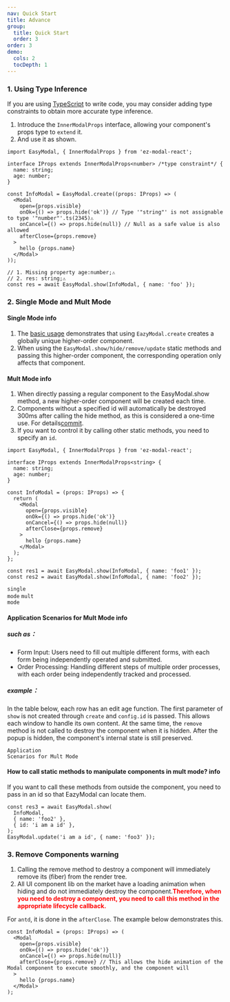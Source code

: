 ```yaml
---
nav: Quick Start
title: Advance
group:
  title: Quick Start
  order: 3
order: 3
demo:
  cols: 2
  tocDepth: 1
---
```


### 1. Using Type Inference

If you are using <a href="https://www.typescriptlang.org/">TypeScript</a> to write code, you may consider adding type constraints to obtain more accurate type inference.

1. Introduce the `InnerModalProps` interface, allowing your component's props type to `extend` it.
2. And use it as shown.

```tsx | pure
import EasyModal, { InnerModalProps } from 'ez-modal-react';

interface IProps extends InnerModalProps<number> /*type constraint*/ {
  name: string;
  age: number;
}

const InfoModal = EasyModal.create((props: IProps) => (
  <Modal
    open={props.visible}
    onOk={() => props.hide('ok')} // Type '"string"' is not assignable to type '"number"'.ts(2345)⚠️
    onCancel={() => props.hide(null)} // Null as a safe value is also allowed
    afterClose={props.remove}
  >
    hello {props.name}
  </Modal>
));

// 1. Missing property age:number;⚠️
// 2. res: string;⚠️
const res = await EasyModal.show(InfoModal, { name: 'foo' });
```

### 2. Single Mode and Mult Mode

#### Single Mode <Badge>info</Badge>

1. The <a href="/guide/base#示例">basic usage</a> demonstrates that using `EazyModal.create` creates a globally unique higher-order component.
2. When using the `EasyModal.show/hide/remove/update` static methods and passing this higher-order component, the corresponding operation only affects that component.

#### Mult Mode <Badge>info</Badge>

1. When directly passing a regular component to the EasyModal.show method, a new higher-order component will be created each time.
2. Components without a specified id will automatically be destroyed 300ms after calling the hide method, as this is considered a one-time use. For details[commit](https://github.com/raotaohub/ez-modal-react/commit/6eb4045e881890b60d0195657a69a77d2f8956a3).
3. If you want to control it by calling other static methods, you need to specify an `id`.

```tsx {21,22} | pure
import EasyModal, { InnerModalProps } from 'ez-modal-react';

interface IProps extends InnerModalProps<string> {
  name: string;
  age: number;
}

const InfoModal = (props: IProps) => {
  return (
    <Modal
      open={props.visible}
      onOk={() => props.hide('ok')}
      onCancel={() => props.hide(null)}
      afterClose={props.remove}
    >
      hello {props.name}
    </Modal>
  );
};

const res1 = await EasyModal.show(InfoModal, { name: 'foo1' });
const res2 = await EasyModal.show(InfoModal, { name: 'foo2' });
```

<!-- prettier-ignore -->
<code src="./demo/single.tsx" description="use single mode" tocDepth={3} cols={2}>single mode</code>
<code src="./demo/mult.tsx" description="use mult mode" tocDepth={3} cols={2}>mult mode</code>

#### Application Scenarios for Mult Mode <Badge>info</Badge>

##### such as：

- Form Input: Users need to fill out multiple different forms, with each form being independently operated and submitted.
- Order Processing: Handling different steps of multiple order processes, with each order being independently tracked and processed.

##### example：

In the table below, each row has an edit age function. The first parameter of `show` is not created through `create` and `config.id` is passed. This allows each window to handle its own content. At the same time, the `remove` method is not called to destroy the component when it is hidden. After the popup is hidden, the component's internal state is still preserved.

<code src="./demo/multInTable.tsx" description="mult mode example" tocDepth={3} cols={2}>Application Scenarios for Mult Mode</code>

#### How to call static methods to manipulate components in mult mode? <Badge>info</Badge>

If you want to call these methods from outside the component, you need to pass in an id so that EazyModal can locate them.

```tsx | pure
const res3 = await EasyModal.show(
  InfoModal,
  { name: 'foo2' },
  { id: 'i am a id' },
);
EasyModal.update('i am a id', { name: 'foo3' });
```

<code src="./demo/updatemult.tsx" description='update mult modal component example'></code>

### 3. Remove Components <Badge>warning</Badge>

1. Calling the remove method to destroy a component will immediately remove its (fiber) from the render tree.
2. All UI component lib on the market have a loading animation when hiding and do not immediately destroy the component.<b style='color:red'>Therefore, when you need to destroy a component, you need to call this method in the appropriate lifecycle callback.</b>

For `antd`, it is done in the `afterClose`. The example below demonstrates this.

```tsx {5} | pure
const InfoModal = (props: IProps) => (
  <Modal
    open={props.visible}
    onOk={() => props.hide('ok')}
    onCancel={() => props.hide(null)}
    afterClose={props.remove} // This allows the hide animation of the Modal component to execute smoothly, and the component will
  >
    hello {props.name}
  </Modal>
);
```

<code src="./demo/remove.tsx" description='remove component example'></code>
